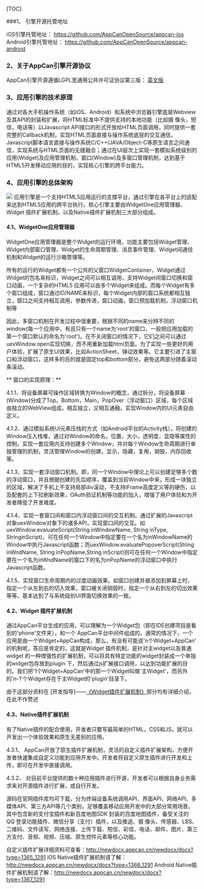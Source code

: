 ﻿[TOC]



###1、 引擎开源托管地址

iOS引擎托管地址： https://github.com/AppCanOpenSource/appcan-ios
Android引擎托管地址： https://github.com/AppCanOpenSource/appcan-android

 
### 2、关于AppCan引擎开源协议


AppCan引擎开源遵循LGPL宽通用公共许可证协议第三版： [英文版](http://en.wikipedia.org/wiki/GNU_Lesser_General_Public_License)



### 3、应用引擎的技术原理

通过对各大手机操作系统（如iOS、Android）和系统中浏览器引擎底层Webview及其API的封装和扩展，将HTML标准中不提供支持的本地功能（比如摄 像头，短信，电话等）以Javascript API接口的形式开放给HTML页面调用，同时提供一套完整的Callback机制，实现HTML页面直接与操作系统底层的交互通信，Javascript脚本语言直接与操作系统C/C++/JAVA/Object-C等原生语言之间通信，实现系统与HTML页面的无缝融合；通过在UI层次上实现一套模拟系统级别的应用(Widget)及应用管理机制、窗口(Window)及多窗口管理机制，达到基于HTML5开发移动应用的目的，实现核心引擎的跨平台能力。


### 4、应用引擎的总体架构

![](http://newdocx.appcan.cn/docximg/100237y2015q0c12s.jpg)
应用引擎是一个支持HTML5应用运行的支撑平台，通过引擎在各平台上的适配来达到HTML5应用的跨平台执行。核心引擎主要由WidgetOne应用管理器、Widget 插件扩展机制，以及Native插件扩展机制三大部分组成。

#### 4.1、WidgetOne应用管理器

WidgetOne应用管理器是整个Widget的运行环境，功能主要包括Widget管理、Widget内部窗口管理、Widget的生命周期管理、消息事件管理、Widget间通信机制和Widget的运行沙箱管理等。
      
所有的运行的Widget都有一个公共的父窗口WidgetContainer，Widget通过Widget的包名来标识，Widget之间可以相互调用，支持Widget间窗口切换和窗口动画，一个复杂的HTML5 应用可以由多个Widget来组成。而每个Widget有多个窗口组成，窗口通过ID/NAME来标识，每个Widget内部的窗口系统都相互独立，窗口之间支持相互调用，参数传递，窗口动画，窗口预加载机制，浮动窗口机制等
      
因此，多窗口机制在开发过程中很重要，根据不同的name来分辨不同的window(每一个应用中，有且只有一个name为'root'的窗口，一般把应用加载的第一个窗口默认的命名为'root')。在不关闭窗口的情况下，它们之间可以通过uexWindow.open实现切换，而不用重新加载html页面。为了实现一些更好的用户体验，扩展了原生UI效果，比如ActionSheet，弹动效果等。它主要引进了主窗口和浮动窗口，这样多的目的就是固定top和bottom部分，避免这两部分随着滚动条滚动。


**  窗口的实现原理：**

4.1.1、将设备屏幕可操作区域转换为Window的概念，通过拆分，将设备屏幕(Window)分成了Top，Bottom，Main，PopOver（浮动窗口）区域，每个区域由独立的WebView组成，相互独立，又相互通融，实现Window内的UI元素自由定义。


4.1.2、通过模拟系统UI元素压栈的方式（如Android平台的Activity栈），将创建的Window压入栈堆，通过对Window的命名，位置，大小，透明度，显隐等属性的控制，实现一套应用内支持创建多个Window，并对每个Window生命周期进行单独管理的机制，灵活管理Window的创建，显示，隐藏，复用，销毁，内存回收等。 

4.1.3、实现一套浮动窗口机制。即，同一个Window中理论上可以创建足够多个数的浮动窗口，并且根据创建的先后顺序，覆盖到当前Window中来，形成一块独立的区域，解决了手机上不支持局部div滚动，不支持IFrame高度定义等的硬伤，以及配套的上下拉刷新效果，OAuth验证机制等功能的加入，增强了用户体验和为开发者降低了开发难度。 

4.1.4、实现一套窗口间和窗口内浮动窗口间的交互机制。通过扩展的Javascript对象uexWindow对象下的诸多API，实现窗口间的交互。如uexWindow.evaluateScript(String inWindowName, String inType, StringinScript)，可在任何一个Window中指定要在一个名为inWindowName的Window中执行Javascript函数；而uexWindow.evaluatePopoverScript(String inWndName, String inPopName,String inScript)则可在任何一个Window中指定要在一个名为inWndName的窗口下的名为inPopName的浮动窗口中执行Javascript函数。 

4.1.5、实现窗口生命周期内的过度动画效果。如窗口创建并被添加到屏幕上时，指定一个从左到右的切入效果，窗口被关闭销毁时，指定一个从右到左的切出效果等等。基本达到了与系统级别UI界面切换效果的一致。 



#### 4.2、Widget 插件扩展机制

通过AppCan平台生成的应用，可以理解为一个Widget包（即在IDE创建项目是看到的'phone'文件夹），和一个 AppCan平台中间件组成的。通常的情况下，一个应用是由一个Widget+AppCan构成，那么，有没有可能说'n个Widget+AppCan' 的机制呢，答应是肯定的，这就是Widget 插件机制，是针对主widget以及普通widget 的一种增强性的扩展机制，可以将具有特定功能的widget封装成一个单独的widget包存放到plugin 下，然后通过js扩展接口调用，以达到功能扩展的目的。我们把'1个Widget+AppCan'中的那一个Widget叫做'主Widget'，而另外 的'n-1'个Widget存在于主Widget的'plugin'目录下。

   由于这部分资料在 [开发指导]——[《Widget插件扩展机制》](http://newdocx.appcan.cn/newdocx/docx?type=1365_1291 "《Widget插件扩展机制》")部分均有详细介绍，在此不作赘述

#### 4.3、Native插件扩展机制

有了Native插件的配合使用，开发者只要写最简单的HTML，CSS和JS，就可以开发出一个体验效果和原生无差别的应用。
     
4.3.1、 AppCan开放了原生插件扩展机制，灵活的自定义插件扩展架构，方便开发者快速集成自定义功能到应用开发中。开发者将自定义原生插件进行开发和上传，即可在开发中直接调用。
      
4.3.2、 对目前平台提供的数十种应用插件进行开源，开发者可以根据自身业务需求来对开源插件进行扩展，或自行开发。

源码在官网插件库均可下载，分为终端设备系统调用API、界面API、网络API、多媒体API、第三方API等几个类别，足够覆盖移动应用开发中的大部分常用场景。其中包含新的支付宝插件和新百度地图SDK 封装的百度地图插件，备受关注的 QQ 登录功能插件、微信分享（支付）插件，以及推送、摄 像头、传感器、LBS、二维码、文件读写、网络连接、上传下载、短信、彩信、电话、邮件、图片、第三方支付、音频、视频、压缩、原生控件元素等核心功能。

自定义插件扩展详细资料可查看：http://newdocx.appcan.cn/newdocx/docx?type=1365_1291
iOS Native插件扩展机制请了解：http://newdocx.appcan.cn/newdocx/docx?type=1366_1291
Android Native插件扩展机制请了解：http://newdocx.appcan.cn/newdocx/docx?type=1367_1291
